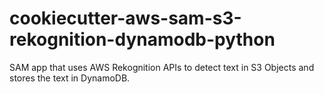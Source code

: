 # cookiecutter-aws-sam-s3-rekognition-dynamodb-python
SAM app that uses AWS Rekognition APIs to detect text in S3 Objects and stores the text in DynamoDB.

